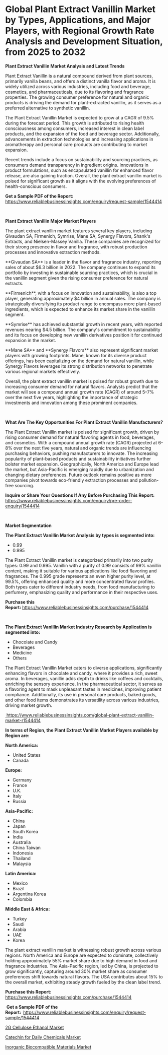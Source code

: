 <p><h1>Global Plant Extract Vanillin Market by Types, Applications, and Major Players, with Regional Growth Rate Analysis and Development Situation, from 2025 to 2032</h1></p><p><strong>Plant Extract Vanillin Market Analysis and Latest Trends</strong></p>
<p><p>Plant Extract Vanillin is a natural compound derived from plant sources, primarily vanilla beans, and offers a distinct vanilla flavor and aroma. It is widely utilized across various industries, including food and beverage, cosmetics, and pharmaceuticals, due to its flavoring and fragrance properties. The growing consumer preference for natural and organic products is driving the demand for plant-extracted vanillin, as it serves as a preferred alternative to synthetic vanillin.</p><p>The Plant Extract Vanillin Market is expected to grow at a CAGR of 9.5% during the forecast period. This growth is attributed to rising health consciousness among consumers, increased interest in clean label products, and the expansion of the food and beverage sector. Additionally, advancements in extraction technologies and increasing applications in aromatherapy and personal care products are contributing to market expansion. </p><p>Recent trends include a focus on sustainability and sourcing practices, as consumers demand transparency in ingredient origins. Innovations in product formulations, such as encapsulated vanillin for enhanced flavor release, are also gaining traction. Overall, the plant extract vanillin market is poised for significant growth as it aligns with the evolving preferences of health-conscious consumers.</p></p>
<p><strong>Get a Sample PDF of the Report:&nbsp;</strong> <a href="https://www.reliablebusinessinsights.com/enquiry/request-sample/1544414?utm_campaign=96&utm_medium=2&utm_source=Github&utm_content=ia&utm_term=01022025&utm_id=plant-extract-vanillin">https://www.reliablebusinessinsights.com/enquiry/request-sample/1544414</a></p>
<p>&nbsp;</p>
<p><strong>Plant Extract Vanillin Major Market Players</strong></p>
<p><p>The plant extract vanillin market features several key players, including Givaudan SA, Firmenich, Symrise, Mane SA, Synergy Flavors, Shank's Extracts, and Nielsen-Massey Vanilla. These companies are recognized for their strong presence in flavor and fragrance, with robust production processes and innovative extraction methods.</p><p>**Givaudan SA** is a leader in the flavor and fragrance industry, reporting sales of about $6.3 billion in 2022. The company continues to expand its portfolio by investing in sustainable sourcing practices, which is crucial in the vanillin segment given the rising consumer preference for natural extracts. </p><p>**Firmenich**, with a focus on innovation and sustainability, is also a top player, generating approximately $4 billion in annual sales. The company is strategically diversifying its product range to encompass more plant-based ingredients, which is expected to enhance its market share in the vanillin segment.</p><p>**Symrise** has achieved substantial growth in recent years, with reported revenues nearing $4.5 billion. The company's commitment to sustainability and its focus on developing new vanillin derivatives position it for continued expansion in the market.</p><p>**Mane SA** and **Synergy Flavors** also represent significant market players with growing footprints. Mane, known for its diverse product offerings, has been capitalizing on the demand for natural vanillin, while Synergy Flavors leverages its strong distribution networks to penetrate various regional markets effectively.</p><p>Overall, the plant extract vanillin market is poised for robust growth due to increasing consumer demand for natural flavors. Analysts predict that the market will see a compound annual growth rate (CAGR) of around 5–7% over the next five years, highlighting the importance of strategic investments and innovation among these prominent companies.</p></p>
<p>&nbsp;</p>
<p><strong>What Are The Key Opportunities For Plant Extract Vanillin Manufacturers?</strong></p>
<p><p>The Plant Extract Vanillin market is poised for significant growth, driven by rising consumer demand for natural flavoring agents in food, beverages, and cosmetics. With a compound annual growth rate (CAGR) projected at 6-8% over the next five years, natural and organic trends are influencing purchasing behaviors, pushing manufacturers to innovate. The increasing popularity of plant-based products and sustainability initiatives further bolster market expansion. Geographically, North America and Europe lead the market, but Asia-Pacific is emerging rapidly due to urbanization and changing dietary preferences. Future outlook remains positive as more companies pivot towards eco-friendly extraction processes and pollution-free sourcing.</p></p>
<p><strong>Inquire or Share Your Questions If Any Before Purchasing This Report:</strong> <a href="https://www.reliablebusinessinsights.com/enquiry/pre-order-enquiry/1544414?utm_campaign=96&utm_medium=2&utm_source=Github&utm_content=ia&utm_term=01022025&utm_id=plant-extract-vanillin">https://www.reliablebusinessinsights.com/enquiry/pre-order-enquiry/1544414</a></p>
<p>&nbsp;</p>
<p><strong>Market Segmentation</strong></p>
<p><strong>The Plant Extract Vanillin Market Analysis by types is segmented into:</strong></p>
<p><ul><li>0.99</li><li>0.995</li></ul></p>
<p><p>The Plant Extract Vanillin market is categorized primarily into two purity types: 0.99 and 0.995. Vanillin with a purity of 0.99 consists of 99% vanillin content, making it suitable for various applications like food flavoring and fragrances. The 0.995 grade represents an even higher purity level, at 99.5%, offering enhanced quality and more concentrated flavor profiles. Both types cater to different industry needs, from food manufacturing to perfumery, emphasizing quality and performance in their respective uses.</p></p>
<p><strong>Purchase this Report:&nbsp;</strong><a href="https://www.reliablebusinessinsights.com/purchase/1544414?utm_campaign=96&utm_medium=2&utm_source=Github&utm_content=ia&utm_term=01022025&utm_id=plant-extract-vanillin">https://www.reliablebusinessinsights.com/purchase/1544414</a></p>
<p>&nbsp;</p>
<p><strong>The Plant Extract Vanillin Market Industry Research by Application is segmented into:</strong></p>
<p><ul><li>Chocolate and Candy</li><li>Beverages</li><li>Medicine</li><li>Others</li></ul></p>
<p><p>The Plant Extract Vanillin Market caters to diverse applications, significantly enhancing flavors in chocolate and candy, where it provides a rich, sweet aroma. In beverages, vanillin adds depth to drinks like coffees and cocktails, enriching the sensory experience. In the pharmaceutical sector, it serves as a flavoring agent to mask unpleasant tastes in medicines, improving patient compliance. Additionally, its use in personal care products, baked goods, and other food items demonstrates its versatility across various industries, driving market growth.</p></p>
<p><a href="https://www.reliablebusinessinsights.com/global-plant-extract-vanillin-market-r1544414?utm_campaign=96&utm_medium=2&utm_source=Github&utm_content=ia&utm_term=01022025&utm_id=plant-extract-vanillin">&nbsp;https://www.reliablebusinessinsights.com/global-plant-extract-vanillin-market-r1544414</a></p>
<p><strong>In terms of Region, the Plant Extract Vanillin Market Players available by Region are:</strong></p>
<p>
    <p> <strong> North America: </strong>
        <ul>
            <li>United States</li>
            <li>Canada</li>
        </ul>
        </p> 
    <p> <strong> Europe: </strong>
        <ul>
            <li>Germany</li>
            <li>France</li>
            <li>U.K.</li>
            <li>Italy</li>
            <li>Russia</li>
        </ul>
        </p> 
    <p> <strong> Asia-Pacific: </strong>
        <ul>
            <li>China</li>
            <li>Japan</li>
            <li>South Korea</li>
            <li>India</li>
            <li>Australia</li>
            <li>China Taiwan</li>
            <li>Indonesia</li>
            <li>Thailand</li>
            <li>Malaysia</li>
        </ul>
        </p> 
    <p> <strong> Latin America: </strong>
        <ul>
            <li>Mexico</li>
            <li>Brazil</li>
            <li>Argentina Korea</li>
            <li>Colombia</li>
        </ul>
        </p> 
    <p> <strong> Middle East & Africa: </strong>
        <ul>
            <li>Turkey</li>
            <li>Saudi</li>
            <li>Arabia</li>
            <li>UAE</li>
            <li>Korea</li>
        </ul>
    </p>
    </p>
<p><p>The plant extract vanillin market is witnessing robust growth across various regions. North America and Europe are expected to dominate, collectively holding approximately 55% market share due to high demand in food and fragrance industries. The Asia-Pacific region, led by China, is projected to grow significantly, capturing around 30% market share as consumer preferences shift towards natural flavors. The USA contributes about 15% to the overall market, exhibiting steady growth fueled by the clean label trend.</p></p>
<p><strong>Purchase this Report: </strong><a href="https://www.reliablebusinessinsights.com/purchase/1544414?utm_campaign=96&utm_medium=2&utm_source=Github&utm_content=ia&utm_term=01022025&utm_id=plant-extract-vanillin">https://www.reliablebusinessinsights.com/purchase/1544414</a></p>
<p>&nbsp;<strong>Get a Sample PDF of the Report:&nbsp;&nbsp;</strong><a href="https://www.reliablebusinessinsights.com/enquiry/request-sample/1544414?utm_campaign=96&utm_medium=2&utm_source=Github&utm_content=ia&utm_term=01022025&utm_id=plant-extract-vanillin">https://www.reliablebusinessinsights.com/enquiry/request-sample/1544414</a></p>
<p><strong></strong></p>
<p><p><a href="https://github.com/ngozudapshi/Market-Research-Report-List-1/blob/main/2g-cellulose-ethanol-market.md?utm_campaign=96&utm_medium=2&utm_source=Github&utm_content=ia&utm_term=01022025&utm_id=plant-extract-vanillin">2G Cellulose Ethanol Market</a></p><p><a href="https://github.com/scaseiargas/Market-Research-Report-List-1/blob/main/catechin-for-daily-chemicals-market.md?utm_campaign=96&utm_medium=2&utm_source=Github&utm_content=ia&utm_term=01022025&utm_id=plant-extract-vanillin">Catechin for Daily Chemicals Market</a></p><p><a href="https://github.com/namaqbagels64/Market-Research-Report-List-1/blob/main/inorganic-biocompatible-materials-market.md?utm_campaign=96&utm_medium=2&utm_source=Github&utm_content=ia&utm_term=01022025&utm_id=plant-extract-vanillin">Inorganic Biocompatible Materials Market</a></p></p>